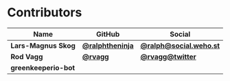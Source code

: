 # Contributors

| Name                  | GitHub                                                 | Social                                                     |
| --------------------- | ------------------------------------------------------ | ---------------------------------------------------------- |
| **Lars-Magnus Skog**  | [**@ralphtheninja**](https://github.com/ralphtheninja) | [**@ralph@social.weho.st**](https://social.weho.st/@ralph) |
| **Rod Vagg**          | [**@rvagg**](https://github.com/rvagg)                 | [**@rvagg@twitter**](https://twitter.com/rvagg)            |
| **greenkeeperio-bot** |                                                        |                                                            |
